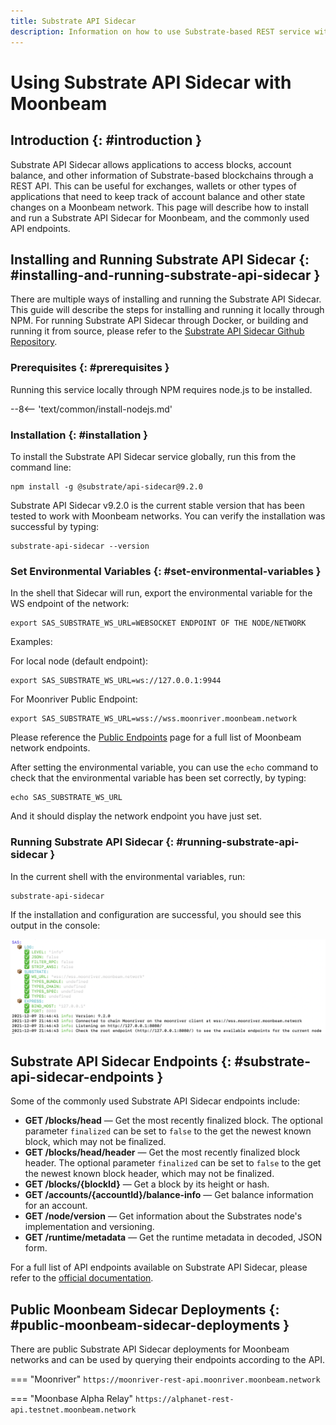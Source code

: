 ```yaml
---
title: Substrate API Sidecar
description: Information on how to use Substrate-based REST service with Moonbeam networks
---
```


# Using Substrate API Sidecar with Moonbeam

## Introduction {: #introduction } 

Substrate API Sidecar allows applications to access blocks, account balance, and other information of Substrate-based blockchains through a REST API. This can be useful for exchanges, wallets or other types of applications that need to keep track of account balance and other state changes on a Moonbeam network. This page will describe how to install and run a Substrate API Sidecar for Moonbeam, and the commonly used API endpoints.

## Installing and Running Substrate API Sidecar {: #installing-and-running-substrate-api-sidecar } 

There are multiple ways of installing and running the Substrate API Sidecar. This guide will describe the steps for installing and running it locally through NPM. For running Substrate API Sidecar through Docker, or building and running it from source, please refer to the [Substrate API Sidecar Github Repository](https://github.com/paritytech/substrate-api-sidecar#readme).

### Prerequisites {: #prerequisites }

Running this service locally through NPM requires node.js to be installed. 

--8<-- 'text/common/install-nodejs.md'

### Installation {: #installation }

To install the Substrate API Sidecar service globally, run this from the command line:

```
npm install -g @substrate/api-sidecar@9.2.0
```

Substrate API Sidecar v9.2.0 is the current stable version that has been tested to work with Moonbeam networks. You can verify the installation was successful by typing:

```
substrate-api-sidecar --version
```

### Set Environmental Variables {: #set-environmental-variables }

In the shell that Sidecar will run, export the environmental variable for the WS endpoint of the network: 

```
export SAS_SUBSTRATE_WS_URL=WEBSOCKET ENDPOINT OF THE NODE/NETWORK
```

Examples: 

For local node (default endpoint):

```
export SAS_SUBSTRATE_WS_URL=ws://127.0.0.1:9944
```

For Moonriver Public Endpoint:

```
export SAS_SUBSTRATE_WS_URL=wss://wss.moonriver.moonbeam.network
```

Please reference the [Public Endpoints](/builders/get-started/endpoints/) page for a full list of Moonbeam network endpoints.

After setting the environmental variable, you can use the `echo` command to check that the environmental variable has been set correctly, by typing:

```
echo SAS_SUBSTRATE_WS_URL
```

And it should display the network endpoint you have just set. 

### Running Substrate API Sidecar {: #running-substrate-api-sidecar } 

In the current shell with the environmental variables, run:

```
substrate-api-sidecar  
```

If the installation and configuration are successful, you should see this output in the console: 

![Successful Output](/images/builders/tools/sidecar/sidecar-1.png)

## Substrate API Sidecar Endpoints {: #substrate-api-sidecar-endpoints } 

Some of the commonly used Substrate API Sidecar endpoints include:

 - **GET /blocks​/head** — Get the most recently finalized block. The optional parameter `finalized` can be set to `false` to the get the newest known block, which may not be finalized.
 - **GET /blocks/head/header** — Get the most recently finalized block header. The optional parameter `finalized` can be set to `false` to the get the newest known block header, which may not be finalized. 
 - **GET /blocks/{blockId}** — Get a block by its height or hash.
 - **GET /accounts/{accountId}/balance-info** — Get balance information for an account.
 - **GET /node/version** — Get information about the Substrates node's implementation and versioning.
 - **GET /runtime/metadata** — Get the runtime metadata in decoded, JSON form.

For a full list of API endpoints available on Substrate API Sidecar, please refer to the [official documentation](https://paritytech.github.io/substrate-api-sidecar/dist/).

## Public Moonbeam Sidecar Deployments  {: #public-moonbeam-sidecar-deployments }

There are public Substrate API Sidecar deployments for Moonbeam networks and can be used by querying their endpoints according to the API. 

=== "Moonriver"
    ```
    https://moonriver-rest-api.moonriver.moonbeam.network
    ```

=== "Moonbase Alpha Relay"
    ```
    https://alphanet-rest-api.testnet.moonbeam.network
    ```